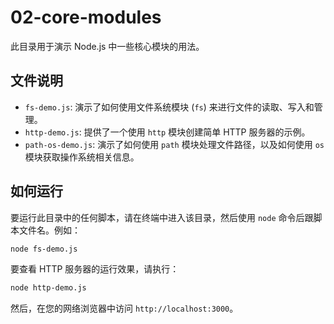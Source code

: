 # 02-core-modules

此目录用于演示 Node.js 中一些核心模块的用法。

## 文件说明

- `fs-demo.js`: 演示了如何使用文件系统模块 (`fs`) 来进行文件的读取、写入和管理。
- `http-demo.js`: 提供了一个使用 `http` 模块创建简单 HTTP 服务器的示例。
- `path-os-demo.js`: 演示了如何使用 `path` 模块处理文件路径，以及如何使用 `os` 模块获取操作系统相关信息。

## 如何运行

要运行此目录中的任何脚本，请在终端中进入该目录，然后使用 `node` 命令后跟脚本文件名。例如：

```bash
node fs-demo.js
```

要查看 HTTP 服务器的运行效果，请执行：

```bash
node http-demo.js
```

然后，在您的网络浏览器中访问 `http://localhost:3000`。
